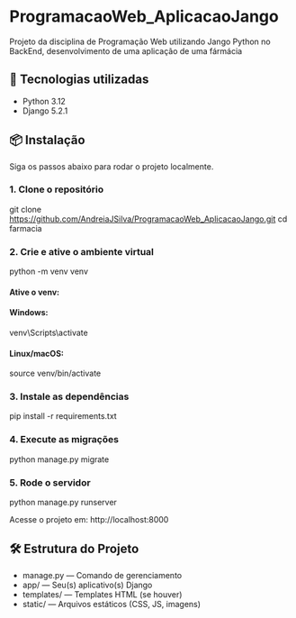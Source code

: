 # ProgramacaoWeb_AplicacaoJango
Projeto da disciplina de Programação Web utilizando Jango Python no BackEnd, desenvolvimento de uma aplicação de uma fármácia

## 🚀 Tecnologias utilizadas

- Python 3.12
- Django 5.2.1

## 📦 Instalação

Siga os passos abaixo para rodar o projeto localmente.

### 1. Clone o repositório

git clone https://github.com/AndreiaJSilva/ProgramacaoWeb_AplicacaoJango.git
cd farmacia

### 2. Crie e ative o ambiente virtual
python -m venv venv
#### Ative o venv:
#### Windows:
venv\Scripts\activate
#### Linux/macOS:
source venv/bin/activate

### 3. Instale as dependências
pip install -r requirements.txt

### 4. Execute as migrações
python manage.py migrate

### 5. Rode o servidor
python manage.py runserver

Acesse o projeto em: http://localhost:8000

## 🛠 Estrutura do Projeto
- manage.py — Comando de gerenciamento
- app/ — Seu(s) aplicativo(s) Django
- templates/ — Templates HTML (se houver)
- static/ — Arquivos estáticos (CSS, JS, imagens)




